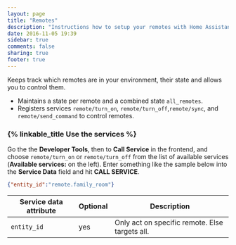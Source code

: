 ```yaml
---
layout: page
title: "Remotes"
description: "Instructions how to setup your remotes with Home Assistant."
date: 2016-11-05 19:39
sidebar: true
comments: false
sharing: true
footer: true
---
```


Keeps track which remotes are in your environment, their state and allows you to control them.

 * Maintains a state per remote and a combined state `all_remotes`.
 * Registers services `remote/turn_on`, `remote/turn_off`,`remote/sync`, and `remote/send_command` to control remotes.

### {% linkable_title Use the services %}

Go the the **Developer Tools**, then to **Call Service** in the frontend, and choose `remote/turn_on` or `remote/turn_off` from the list of available services (**Available services:** on the left). Enter something like the sample below into the **Service Data** field and hit **CALL SERVICE**.

```json
{"entity_id":"remote.family_room"}
```

| Service data attribute | Optional | Description |
| ---------------------- | -------- | ----------- |
| `entity_id`            |      yes | Only act on specific remote. Else targets all.

